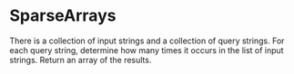 # SparseArrays
There is a collection of input strings and a collection of query strings. 
For each query string, determine how many times it occurs in the list of input strings. 
Return an array of the results.
